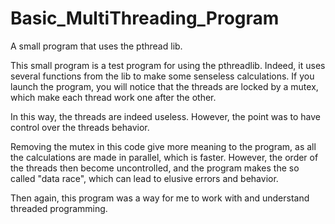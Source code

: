 # Basic_MultiThreading_Program
A small program that uses the pthread lib.

This small program is a test program for using the pthreadlib. Indeed, it uses several functions from the lib to make some 
senseless calculations.
If you launch the program, you will notice that the threads are locked by a mutex, which make each thread work one after 
the other.

In this way, the threads are indeed useless. However, the point was to have control over the threads behavior. 


Removing the mutex in this code give more meaning to the program, as all the calculations are made in parallel, which is faster. 
However, the order of the threads then become uncontrolled, and the program makes the so called "data race", 
which can lead to elusive errors and behavior.

Then again, this program was a way for me to work with and understand threaded programming.
